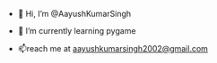 - 👋 Hi, I’m @AayushKumarSingh
<!-- - 👀 I’m interested in ... -->
- 🌱 I’m currently learning pygame
<!-- - 💞️ I’m looking to collaborate on ... -->
- 📫reach me at aayushkumarsingh2002@gmail.com

<!---
AayushKumarSingh/AayushKumarSingh is a ✨ special ✨ repository because its `README.md` (this file) appears on your GitHub profile.
You can click the Preview link to take a look at your changes.
--->
